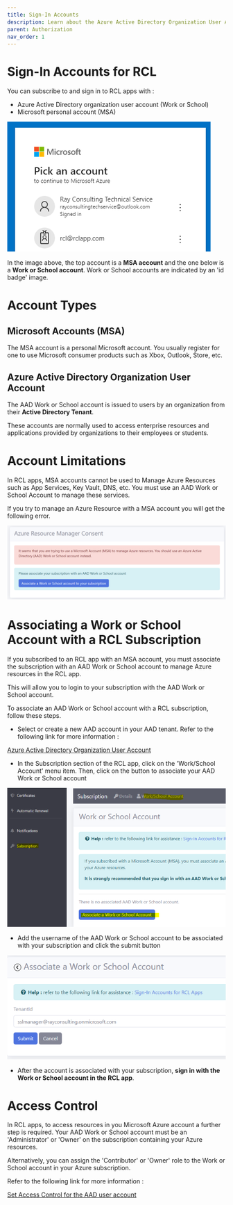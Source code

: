 ```yaml
---
title: Sign-In Accounts
description: Learn about the Azure Active Directory Organization User Account and Microsoft Personal Account used tp sign-in to RCL apps
parent: Authorization
nav_order: 1
---
```


# Sign-In Accounts for RCL

You can subscribe to and sign in to RCL apps with :

- Azure Active Directory organization user account (Work or School)
- Microsoft personal account (MSA)

![image](../images/authorization_signin/signin-account-types.png)

In the image above, the top account is a **MSA account** and the one below is a **Work or School account**. Work or School accounts are indicated by an 'id badge' image.

# Account Types

## Microsoft Accounts (MSA)

The MSA account is a personal Microsoft account. You usually register for one to use Microsoft consumer products such as Xbox, Outlook, Store, etc.

## Azure Active Directory Organization User Account

The AAD Work or School account is issued to users by an organization from their **Active Directory Tenant**. 

These accounts are normally used to access enterprise resources and applications provided by organizations to their employees or students.

# Account Limitations

In RCL apps, MSA accounts cannot be used to Manage Azure Resources such as App Services, Key Vault, DNS, etc. You must use an AAD Work or School Account to manage these services.

If you try to manage an Azure Resource with a MSA account you will get the following error.

![image](../images/authorization_signin/arm-consent-error.PNG)

# Associating a Work or School Account with a RCL Subscription

If you subscribed to an RCL app with an MSA account, you must associate the subscription with an AAD Work or School account to manage Azure resources in the RCL app.

This will allow you to login to your subscription with the AAD Work or School account.

To associate an AAD Work or School account with a RCL subscription, follow these steps.

- Select or create a new AAD account in your AAD tenant. Refer to the following link for more information :

[Azure Active Directory Organization User Account](./aad-account-user)

- In the Subscription section of the RCL app, click on the 'Work/School Account' menu item. Then, click on the button to associate your AAD Work or School account

![image](../images/authorization_signin/signin-aad-associate-open.png)

- Add the username of the AAD Work or School account to be associated with your subscription and click the submit button

![image](../images/authorization_signin/signin-aad-associate.png)

- After the account is associated with your subscription, **sign in with the Work or School account in the RCL app**.

# Access Control

In RCL apps, to access resources in you Microsoft Azure account a further step is required. Your AAD Work or School account must be an 'Administrator' or 'Owner' on the subscription containing your Azure resources. 

Alternatively, you can assign the 'Contributor' or 'Owner' role to the Work or School account in your Azure subscription.

Refer to the following link for more information :

[Set Access Control for the AAD user account](./access-control-user)






